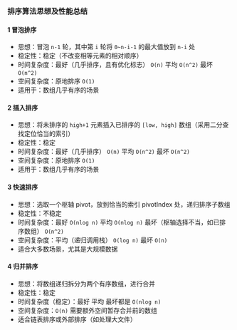### 排序算法思想及性能总结

#### 1 冒泡排序
- 思想：冒泡 `n-1` 轮，其中第 `i` 轮将 `0~n-i-1` 的最大值放到 `n-i` 处
- 稳定性：稳定（不改变相等元素的相对顺序）
- 时间复杂度：最好（几乎排序，且有优化标志） `O(n)`  平均 `O(n^2)` 最坏 `O(n^2)`
- 空间复杂度：原地排序 `O(1)`
- 适用于：数组几乎有序的场景

#### 2 插入排序
- 思想：将未排序的 `high+1` 元素插入已排序的 `[low, high]` 数组（采用二分查找定位恰当的索引）
- 稳定性：稳定
- 时间复杂度：最好（几乎排序） `O(n)`  平均 `O(n^2)` 最坏 `O(n^2)`
- 空间复杂度：原地排序 `O(1)`
- 适用于：数组几乎有序的场景

#### 3 快速排序
- 思想：选取一个枢轴 pivot，放到恰当的索引 pivotIndex 处，递归排序子数组
- 稳定性：不稳定
- 时间复杂度：最好 `O(nlog n)`  平均 `O(nlog n)` 最坏（枢轴选择不当，如已排序数组） `O(n^2)`
- 空间复杂度：平均（递归调用栈） `O(log n)` 最坏 `O(n)`
- 适合大多数场景，尤其是大规模数据

#### 4 归并排序
- 思想：将数组递归拆分为两个有序数组，进行合并
- 稳定性：稳定
- 时间复杂度（稳定）：最好 平均 最坏都是 `O(nlog n)`
- 空间复杂度：`O(n)` 需要额外空间暂存合并前的数组
- 适合链表排序或外部排序（如处理大文件）


